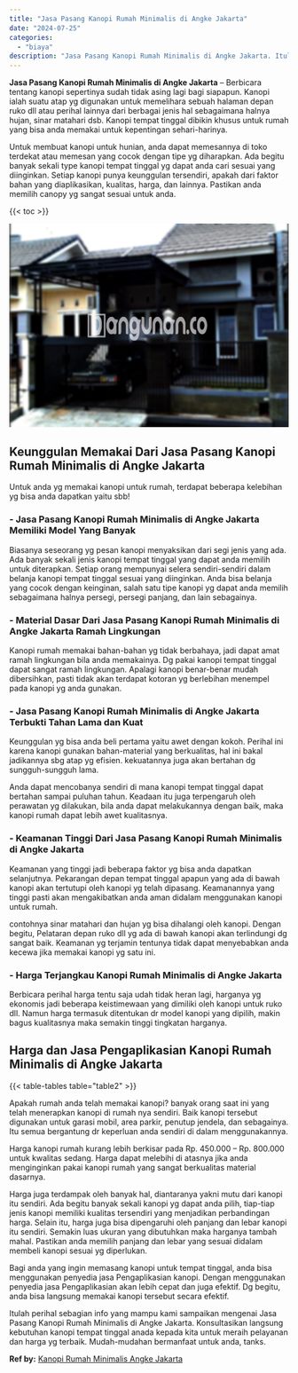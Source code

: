 ```yaml
---
title: "Jasa Pasang Kanopi Rumah Minimalis di Angke Jakarta"
date: "2024-07-25"
categories: 
  - "biaya"
description: "Jasa Pasang Kanopi Rumah Minimalis di Angke Jakarta. Itulah perihal sebagian info yang mampu kami sampaikan mengenai Jasa Pasang Kanopi Rumah Minimalis di An..."
---
```


**Jasa Pasang Kanopi Rumah Minimalis di Angke Jakarta** – Berbicara tentang kanopi sepertinya sudah tidak asing lagi bagi siapapun. Kanopi ialah suatu atap yg digunakan untuk memelihara sebuah halaman depan ruko dll atau perihal lainnya dari berbagai jenis hal sebagaimana halnya hujan, sinar matahari dsb. Kanopi tempat tinggal dibikin khusus untuk rumah yang bisa anda memakai untuk kepentingan sehari-harinya.

Untuk membuat kanopi untuk hunian, anda dapat memesannya di toko terdekat atau memesan yang cocok dengan tipe yg diharapkan. Ada begitu banyak sekali type kanopi tempat tinggal yg dapat anda cari sesuai yang diinginkan. Setiap kanopi punya keunggulan tersendiri, apakah dari faktor bahan yang diaplikasikan, kualitas, harga, dan lainnya. Pastikan anda memilih canopy yg sangat sesuai untuk anda.

{{< toc >}}

![Jasa Pasang Kanopi Rumah Minimalis di Angke Jakarta](/images/harga-kanopi-minimalis-50.png)

## Keunggulan Memakai Dari Jasa Pasang Kanopi Rumah Minimalis di Angke Jakarta

Untuk anda yg memakai kanopi untuk rumah, terdapat beberapa kelebihan yg bisa anda dapatkan yaitu sbb!

### \- Jasa Pasang Kanopi Rumah Minimalis di Angke Jakarta Memiliki Model Yang Banyak

Biasanya seseorang yg pesan kanopi menyaksikan dari segi jenis yang ada. Ada banyak sekali jenis kanopi tempat tinggal yang dapat anda memilih untuk diterapkan. Setiap orang mempunyai selera sendiri-sendiri dalam belanja kanopi tempat tinggal sesuai yang diinginkan. Anda bisa belanja yang cocok dengan keinginan, salah satu tipe kanopi yg dapat anda memilih sebagaimana halnya persegi, persegi panjang, dan lain sebagainya.

### \- Material Dasar Dari Jasa Pasang Kanopi Rumah Minimalis di Angke Jakarta Ramah Lingkungan

Kanopi rumah memakai bahan-bahan yg tidak berbahaya, jadi dapat amat ramah lingkungan bila anda memakainya. Dg pakai kanopi tempat tinggal dapat sangat ramah lingkungan. Apalagi kanopi benar-benar mudah dibersihkan, pasti tidak akan terdapat kotoran yg berlebihan menempel pada kanopi yg anda gunakan.

### \- Jasa Pasang Kanopi Rumah Minimalis di Angke Jakarta Terbukti Tahan Lama dan Kuat

Keunggulan yg bisa anda beli pertama yaitu awet dengan kokoh. Perihal ini karena kanopi gunakan bahan-material yang berkualitas, hal ini bakal jadikannya sbg atap yg efisien. kekuatannya juga akan bertahan dg sungguh-sungguh lama.

Anda dapat mencobanya sendiri di mana kanopi tempat tinggal dapat bertahan sampai puluhan tahun. Keadaan itu juga terpengaruh oleh perawatan yg dilakukan, bila anda dapat melakukannya dengan baik, maka kanopi rumah dapat lebih awet kualitasnya.

### \- Keamanan Tinggi Dari Jasa Pasang Kanopi Rumah Minimalis di Angke Jakarta

Keamanan yang tinggi jadi beberapa faktor yg bisa anda dapatkan selanjutnya. Pekarangan depan tempat tinggal apapun yang ada di bawah kanopi akan tertutupi oleh kanopi yg telah dipasang. Keamanannya yang tinggi pasti akan mengakibatkan anda aman didalam menggunakan kanopi untuk rumah.

contohnya sinar matahari dan hujan yg bisa dihalangi oleh kanopi. Dengan begitu, Pelataran depan ruko dll yg ada di bawah kanopi akan terlindungi dg sangat baik. Keamanan yg terjamin tentunya tidak dapat menyebabkan anda kecewa jika memakai kanopi yg satu ini.

### \- Harga Terjangkau Kanopi Rumah Minimalis di Angke Jakarta

Berbicara perihal harga tentu saja udah tidak heran lagi, harganya yg ekonomis jadi beberapa keistimewaan yang dimiliki oleh kanopi untuk ruko dll. Namun harga termasuk ditentukan dr model kanopi yang dipilih, makin bagus kualitasnya maka semakin tinggi tingkatan harganya.

## Harga dan Jasa Pengaplikasian Kanopi Rumah Minimalis di Angke Jakarta

{{< table-tables table="table2" >}}

Apakah rumah anda telah memakai kanopi? banyak orang saat ini yang telah menerapkan kanopi di rumah nya sendiri. Baik kanopi tersebut digunakan untuk garasi mobil, area parkir, penutup jendela, dan sebagainya. Itu semua bergantung dr keperluan anda sendiri di dalam menggunakannya.

Harga kanopi rumah kurang lebih berkisar pada Rp. 450.000 – Rp. 800.000 untuk kwalitas sedang. Harga dapat melebihi di atasnya jika anda menginginkan pakai kanopi rumah yang sangat berkualitas material dasarnya.

Harga juga terdampak oleh banyak hal, diantaranya yakni mutu dari kanopi itu sendiri. Ada begitu banyak sekali kanopi yg dapat anda pilih, tiap-tiap jenis kanopi memiliki kualitas tersendiri yang menjadikan perbandingan harga. Selain itu, harga juga bisa dipengaruhi oleh panjang dan lebar kanopi itu sendiri. Semakin luas ukuran yang dibutuhkan maka harganya tambah mahal. Pastikan anda memilih panjang dan lebar yang sesuai didalam membeli kanopi sesuai yg diperlukan.

Bagi anda yang ingin memasang kanopi untuk tempat tinggal, anda bisa menggunakan penyedia jasa Pengaplikasian kanopi. Dengan menggunakan penyedia jasa Pengaplikasian akan lebih cepat dan juga efektif. Dg begitu, anda bisa langsung memakai kanopi tersebut secara efektif.

Itulah perihal sebagian info yang mampu kami sampaikan mengenai Jasa Pasang Kanopi Rumah Minimalis di Angke Jakarta. Konsultasikan langsung kebutuhan kanopi tempat tinggal anada kepada kita untuk meraih pelayanan dan harga yg terbaik. Mudah-mudahan bermanfaat untuk anda, tanks.

**Ref by:**  [Kanopi Rumah Minimalis Angke Jakarta](https://id.wikipedia.org/wiki/Kanopi)
